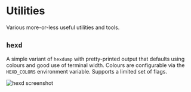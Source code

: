  Utilities
===========

Various more-or-less useful utilities and tools.


## `hexd`

  A simple variant of `hexdump` with pretty-printed output that defaults using
  colours and good use of terminal width.  Colours are configurable via the
  `HEXD_COLORS` environment variable.  Supports a limited set of flags.

  ![hexd screenshot](https://github.com/FireyFly/utilities/raw/master/meta/hexd.png)

